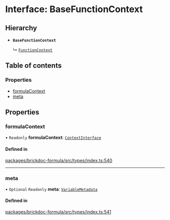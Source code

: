 # Interface: BaseFunctionContext

## Hierarchy

- **`BaseFunctionContext`**

  ↳ [`FunctionContext`](FunctionContext.md)

## Table of contents

### Properties

- [formulaContext](BaseFunctionContext.md#formulacontext)
- [meta](BaseFunctionContext.md#meta)

## Properties

### <a id="formulacontext" name="formulacontext"></a> formulaContext

• `Readonly` **formulaContext**: [`ContextInterface`](ContextInterface.md)

#### Defined in

[packages/brickdoc-formula/src/types/index.ts:540](https://github.com/brickdoc/brickdoc/blob/main/packages/brickdoc-formula/src/types/index.ts#L540)

___

### <a id="meta" name="meta"></a> meta

• `Optional` `Readonly` **meta**: [`VariableMetadata`](VariableMetadata.md)

#### Defined in

[packages/brickdoc-formula/src/types/index.ts:541](https://github.com/brickdoc/brickdoc/blob/main/packages/brickdoc-formula/src/types/index.ts#L541)
